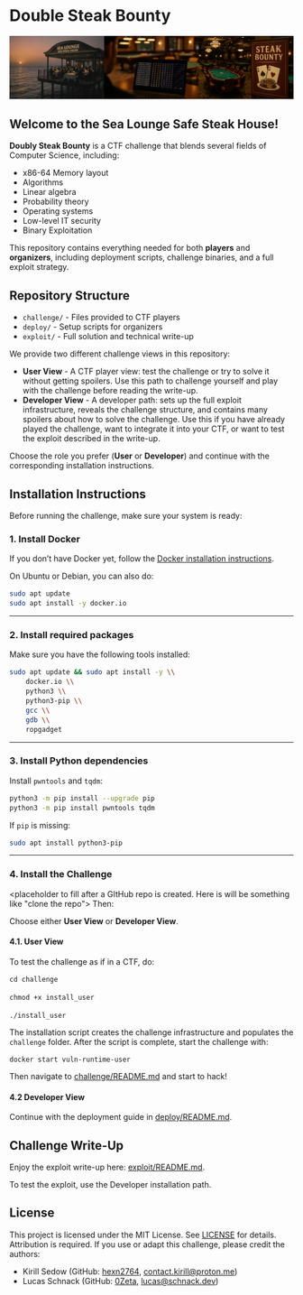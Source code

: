 # Double Steak Bounty

<p align="center">
  <img src="docs/images/header.png" alt="Sea Lounge Safe Steak House" />
</p>

##   Welcome to the Sea Lounge Safe Steak House! 


**Doubly Steak Bounty** is a CTF challenge that blends several fields of Computer Science, including:
- x86-64 Memory layout
- Algorithms
- Linear algebra
- Probability theory
- Operating systems
- Low-level IT security
- Binary Exploitation

This repository contains everything needed for both **players** and **organizers**, including deployment scripts, challenge binaries, and a full exploit strategy.

## Repository Structure

- `challenge/` - Files provided to CTF players
- `deploy/` - Setup scripts for organizers
- `exploit/` - Full solution and technical write-up


We provide two different challenge views in this repository:
- **User View** -  A CTF player view: test the challenge or try to solve it without getting spoilers. Use this path to challenge yourself and play with the challenge before reading the write-up.
- **Developer View** - A developer path: sets up the full exploit infrastructure, reveals the challenge structure, and contains many spoilers about how to solve the challenge. Use this if you have already played the challenge, want to integrate it into your CTF, or want to test the exploit described in the write-up.

Choose the role you prefer (**User** or **Developer**) and continue with the corresponding installation instructions.




##  Installation Instructions

Before running the challenge, make sure your system is ready:

### 1.  Install Docker

If you don’t have Docker yet, follow the [Docker installation instructions](https://docs.docker.com/engine/install/).

On Ubuntu or Debian, you can also do:

```bash
sudo apt update
sudo apt install -y docker.io
```

---

### 2.  Install required packages

Make sure you have the following tools installed:

```bash
sudo apt update && sudo apt install -y \\
    docker.io \\
    python3 \\
    python3-pip \\
    gcc \\
    gdb \\
    ropgadget
```

---

### 3.  Install Python dependencies

Install `pwntools` and `tqdm`:

```bash
python3 -m pip install --upgrade pip
python3 -m pip install pwntools tqdm
```

If `pip` is missing:

```bash
sudo apt install python3-pip
```

---
### 4.  Install the Challenge

<placeholder to fill after a GItHub repo is created. Here is will be something like "clone the repo">
Then:

Choose either **User View** or **Developer View**.

#### 4.1. User View
To test the challenge as if in a CTF, do:
```
cd challenge

chmod +x install_user

./install_user 
```

The installation script creates the challenge infrastructure and populates the `challenge` folder.
After the script is complete, start the challenge with:
```
docker start vuln-runtime-user
```

Then navigate to [challenge/README.md](./challenge/README.md) and start to hack!

#### 4.2 Developer View

Continue with the deployment guide in [deploy/README.md](./deploy/README.md).


## Challenge Write-Up
Enjoy the exploit write-up here: [exploit/README.md](./exploit/README.md). 

To test the exploit, use the Developer installation path.

## License

This project is licensed under the MIT License. See [LICENSE](./LICENSE) for details.  
Attribution is required. If you use or adapt this challenge, please credit the authors:

- Kirill Sedow (GitHub: [hexn2764](https://github.com/hexn2764), contact.kirill@proton.me)
- Lucas Schnack (GitHub: [0Zeta](https://github.com/0Zeta), lucas@schnack.dev)
